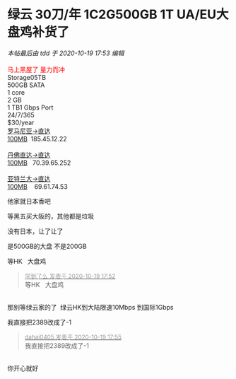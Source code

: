 # 绿云 30刀/年 1C2G500GB 1T UA/EU大盘鸡补货了


<i class="pstatus"> 本帖最后由 tdd 于 2020-10-19 17:53 编辑 </i><br />
<br />
<font color="Red">马上黑屋了 量力而冲</font><br />
Storage05TB<br />
500GB SATA<br />
1 core<br />
2 GB<br />
1 TB1 Gbps Port<br />
24/7/365<br />
$30/year<br />
<a href="https://s.hostmonit.com/63r" target="_blank">罗马尼亚-&gt;直达</a>&nbsp; &nbsp;<br />
<a href="http://speed.m247.ro/1000mb.bin" target="_blank">100MB</a>&nbsp;&nbsp;185.45.12.22<br />
<br />
<a href="https://s.hostmonit.com/63s" target="_blank">丹佛直达-&gt;直达</a>&nbsp; &nbsp;<br />
<a href="http://70.39.65.252/tools/speedtest/testfile100.zip" target="_blank">100MB</a>&nbsp; &nbsp;70.39.65.252<br />
<br />
<a href="https://s.hostmonit.com/63t" target="_blank">亚特兰大-&gt;直达</a>&nbsp; &nbsp;<br />
<a href="http://lgga.greencloudvps.com/100MB.test" target="_blank">100MB</a>&nbsp; &nbsp; 69.61.74.53

他家就日本香吧

等黑五买大阪的，其他都是垃圾

没有日本，让了让了

是500GB的大盘 不是200GB

等HK&nbsp; &nbsp;大盘鸡

<div class="quote"><blockquote><font size="2"><a href="https://www.hostloc.com/forum.php?mod=redirect&amp;goto=findpost&amp;pid=9322441&amp;ptid=756062" target="_blank"><font color="#999999">学到了么 发表于 2020-10-19 17:52</font></a></font><br />
等HK&nbsp; &nbsp;大盘鸡</blockquote></div><br />
那别等绿云家的了&nbsp;&nbsp;绿云HK到大陆限速10Mbps 到国际1Gbps

我直接把2389改成了-1

<div class="quote"><blockquote><font size="2"><a href="https://www.hostloc.com/forum.php?mod=redirect&amp;goto=findpost&amp;pid=9322449&amp;ptid=756062" target="_blank"><font color="#999999">dahai0405 发表于 2020-10-19 17:55</font></a></font><br />
我直接把2389改成了-1</blockquote></div><br />
你开心就好

